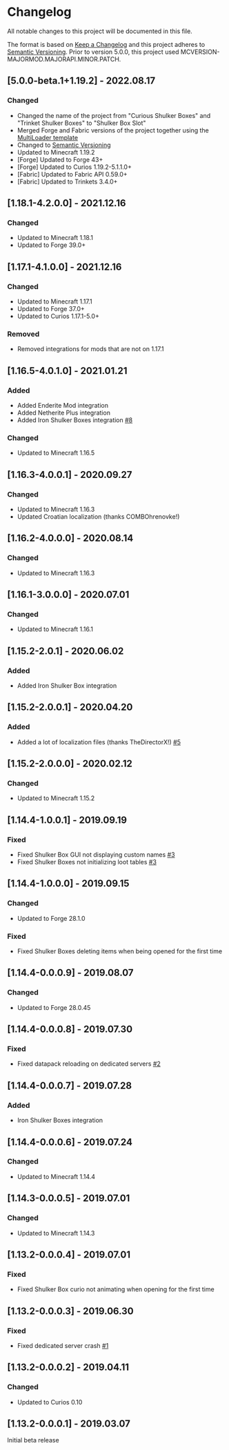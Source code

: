 # Changelog
All notable changes to this project will be documented in this file.

The format is based on [Keep a Changelog](http://keepachangelog.com/en/1.0.0/) and this project adheres to [Semantic Versioning](http://semver.org/spec/v2.0.0.html).
Prior to version 5.0.0, this project used MCVERSION-MAJORMOD.MAJORAPI.MINOR.PATCH.

## [5.0.0-beta.1+1.19.2] - 2022.08.17
### Changed
- Changed the name of the project from "Curious Shulker Boxes" and "Trinket Shulker Boxes" to "Shulker Box Slot"
- Merged Forge and Fabric versions of the project together using the [MultiLoader template](https://github.com/jaredlll08/MultiLoader-Template)
- Changed to [Semantic Versioning](http://semver.org/spec/v2.0.0.html)
- Updated to Minecraft 1.19.2
- [Forge] Updated to Forge 43+
- [Forge] Updated to Curios 1.19.2-5.1.1.0+
- [Fabric] Updated to Fabric API 0.59.0+
- [Fabric] Updated to Trinkets 3.4.0+

## [1.18.1-4.2.0.0] - 2021.12.16
### Changed
- Updated to Minecraft 1.18.1
- Updated to Forge 39.0+

## [1.17.1-4.1.0.0] - 2021.12.16
### Changed
- Updated to Minecraft 1.17.1
- Updated to Forge 37.0+
- Updated to Curios 1.17.1-5.0+
### Removed
- Removed integrations for mods that are not on 1.17.1

## [1.16.5-4.0.1.0] - 2021.01.21
### Added
- Added Enderite Mod integration
- Added Netherite Plus integration
- Added Iron Shulker Boxes integration [#8](https://github.com/TheIllusiveC4/CuriousShulkerBoxes/issues/8)
### Changed
- Updated to Minecraft 1.16.5

## [1.16.3-4.0.0.1] - 2020.09.27
### Changed
- Updated to Minecraft 1.16.3
- Updated Croatian localization (thanks COMBOhrenovke!)

## [1.16.2-4.0.0.0] - 2020.08.14
### Changed
- Updated to Minecraft 1.16.3

## [1.16.1-3.0.0.0] - 2020.07.01
### Changed
- Updated to Minecraft 1.16.1

## [1.15.2-2.0.1] - 2020.06.02
### Added
- Added Iron Shulker Box integration

## [1.15.2-2.0.0.1] - 2020.04.20
### Added
- Added a lot of localization files (thanks TheDirectorX!) [#5](https://github.com/TheIllusiveC4/CuriousShulkerBoxes/pull/5)

## [1.15.2-2.0.0.0] - 2020.02.12
### Changed
- Updated to Minecraft 1.15.2

## [1.14.4-1.0.0.1] - 2019.09.19
### Fixed
- Fixed Shulker Box GUI not displaying custom names [#3](https://github.com/TheIllusiveC4/CuriousShulkerBoxes/issues/3)
- Fixed Shulker Boxes not initializing loot tables [#3](https://github.com/TheIllusiveC4/CuriousShulkerBoxes/issues/3)

## [1.14.4-1.0.0.0] - 2019.09.15
### Changed
- Updated to Forge 28.1.0
### Fixed
- Fixed Shulker Boxes deleting items when being opened for the first time

## [1.14.4-0.0.0.9] - 2019.08.07
### Changed
- Updated to Forge 28.0.45

## [1.14.4-0.0.0.8] - 2019.07.30
### Fixed
- Fixed datapack reloading on dedicated servers [#2](https://github.com/TheIllusiveC4/CuriousShulkerBoxes/issues/2)

## [1.14.4-0.0.0.7] - 2019.07.28
### Added
- Iron Shulker Boxes integration

## [1.14.4-0.0.0.6] - 2019.07.24
### Changed
- Updated to Minecraft 1.14.4

## [1.14.3-0.0.0.5] - 2019.07.01
### Changed
- Updated to Minecraft 1.14.3

## [1.13.2-0.0.0.4] - 2019.07.01
### Fixed
- Fixed Shulker Box curio not animating when opening for the first time

## [1.13.2-0.0.0.3] - 2019.06.30
### Fixed
- Fixed dedicated server crash [#1](https://github.com/TheIllusiveC4/CuriousShulkerBoxes/issues/1)

## [1.13.2-0.0.0.2] - 2019.04.11
### Changed
- Updated to Curios 0.10

## [1.13.2-0.0.0.1] - 2019.03.07
Initial beta release